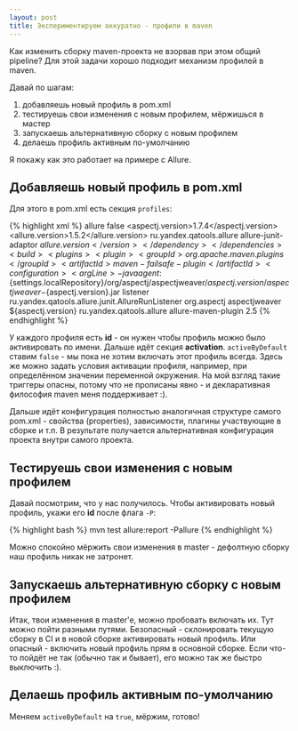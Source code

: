 ```yaml
---
layout: post
title: Экспериментируем аккуратно - профили в maven
---
```

 
Как изменить сборку maven-проекта не взорвав при этом общий pipeline?
Для этой задачи хорошо подходит механизм профилей в maven.

Давай по шагам:
 1. добавляешь новый профиль в pom.xml
 2. тестируешь свои изменения с новым профилем, мёржишься в мастер
 3. запускаешь альтернативную сборку с новым профилем
 4. делаешь профиль активным по-умолчанию

Я покажу как это работает на примере с Allure.
 
Добавляешь новый профиль в pom.xml
----------------------------------
 
Для этого в pom.xml есть секция `profiles`:
 
{% highlight xml %}
<profiles>
    <profile>
        <id>allure</id>
        <activation>
            <activeByDefault>false</activeByDefault>
        </activation>
        <properties>
            <aspectj.version>1.7.4</aspectj.version>
            <allure.version>1.5.2</allure.version>
        </properties>
        <dependencies>
            <dependency>
                <groupId>ru.yandex.qatools.allure</groupId>
                <artifactId>allure-junit-adaptor</artifactId>
                <version>${allure.version}</version>
            </dependency>
        </dependencies>
        <build>
            <plugins>
                <plugin>
                    <groupId>org.apache.maven.plugins</groupId>
                    <artifactId>maven-failsafe-plugin</artifactId>
                    <configuration>
                        <argLine>
                            -javaagent:${settings.localRepository}/org/aspectj/aspectjweaver/${aspectj.version}/aspectjweaver-${aspectj.version}.jar
                        </argLine>
                        <properties>
                            <property>
                                <name>listener</name>
                                <value>ru.yandex.qatools.allure.junit.AllureRunListener</value>
                            </property>
                        </properties>
                    </configuration>
                    <dependencies>
                        <dependency>
                            <groupId>org.aspectj</groupId>
                            <artifactId>aspectjweaver</artifactId>
                            <version>${aspectj.version}</version>
                        </dependency>
                    </dependencies>
                </plugin>
                <plugin>
                    <groupId>ru.yandex.qatools.allure</groupId>
                    <artifactId>allure-maven-plugin</artifactId>
                    <version>2.5</version>
                </plugin>
            </plugins>
        </build>
    </profile>
</profiles>
{% endhighlight %}

У каждого профиля есть **id** - он нужен чтобы профиль можно было активировать по имени. Дальше идёт секция **activation**.
`activeByDefault` ставим `false` - мы пока не хотим включать этот профиль всегда. Здесь же можно задать условия
 активации профиля, например, при определённом значении переменной окружения. На мой взгляд такие триггеры опасны,
 потому что не прописаны явно - и декларативная философия maven меня поддерживает :).
 
Дальше идёт конфигурация полностью аналогичная структуре самого pom.xml - свойства (properties), зависимости, плагины участвующие в сборке и т.п.
В результате получается альтернативная конфигурация проекта внутри самого проекта.

Тестируешь свои изменения с новым профилем
------------------------------------------

Давай посмотрим, что у нас получилось. Чтобы активировать новый профиль, укажи его **id** после флага `-P`:

{% highlight bash %}
mvn test allure:report -Pallure
{% endhighlight %}

Можно спокойно мёржить свои изменения в master - дефолтную сборку наш профиль никак не затронет.

Запускаешь альтернативную сборку с новым профилем
-------------------------------------------------

Итак, твои изменения в master'e, можно пробовать включать их. Тут можно пойти разными путями. Безопасный - склонировать
текущую сборку в CI и в новой сборке активировать новый профиль. Или опасный - включить новый профиль прям в основной сборке.
Если что-то пойдёт не так (обычно так и бывает), его можно так же быстро выключить :).

Делаешь профиль активным по-умолчанию
-------------------------------------

Меняем `activeByDefault` на `true`, мёржим, готово!
